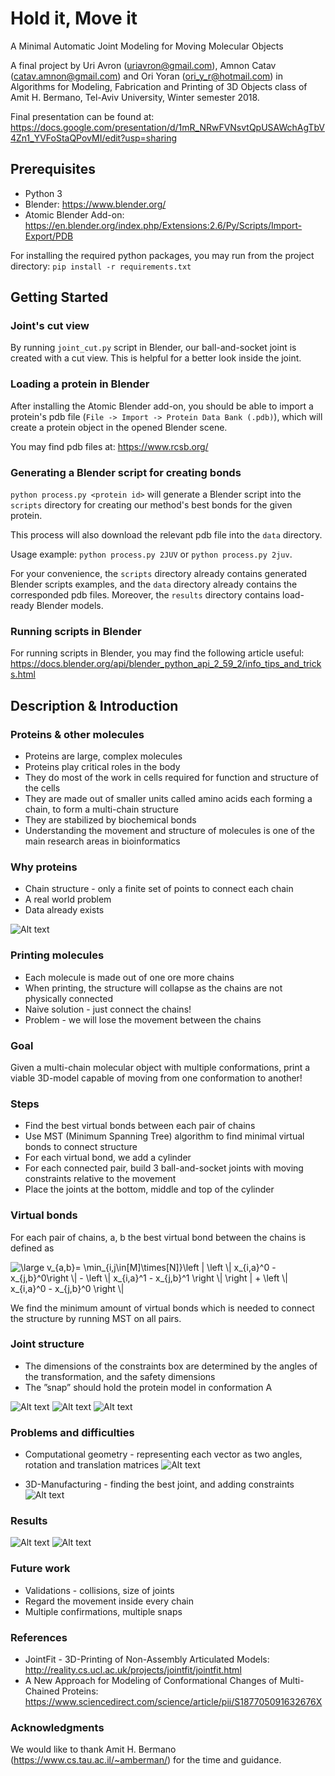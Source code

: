# Hold it, Move it
A Minimal Automatic Joint Modeling for Moving Molecular Objects

A final project by Uri Avron (uriavron@gmail.com), Amnon Catav (catav.amnon@gmail.com) and Ori Yoran (ori_y_r@hotmail.com) in Algorithms for Modeling, Fabrication and Printing of 3D Objects class of Amit H. Bermano, Tel-Aviv University, Winter semester 2018.

Final presentation can be found at: https://docs.google.com/presentation/d/1mR_NRwFVNsvtQpUSAWchAgTbV4Zn1_YVFoStaQPovMI/edit?usp=sharing


## Prerequisites
- Python 3
- Blender: https://www.blender.org/
- Atomic Blender Add-on: https://en.blender.org/index.php/Extensions:2.6/Py/Scripts/Import-Export/PDB

For installing the required python packages, you may run from the project directory:
`pip install -r requirements.txt`


## Getting Started
### Joint's cut view
By running `joint_cut.py` script in Blender, our ball-and-socket joint is created with a cut view. This is helpful for a better look inside the joint.


### Loading a protein in Blender
After installing the Atomic Blender add-on, you should be able to import a protein's pdb file (`File -> Import -> Protein Data Bank (.pdb)`), which will create a protein object in the opened Blender scene.

You may find pdb files at: https://www.rcsb.org/


### Generating a Blender script for creating bonds
`python process.py <protein id>` will generate a Blender script into the `scripts` directory for creating our method's best bonds for the given protein.

This process will also download the relevant pdb file into the `data` directory.

Usage example: `python process.py 2JUV` or `python process.py 2juv`.

For your convenience, the `scripts` directory already contains generated Blender scripts examples, and the `data` directory already contains the corresponded pdb files.
Moreover, the `results` directory contains load-ready Blender models.


### Running scripts in Blender
For running scripts in Blender, you may find the following article useful:
https://docs.blender.org/api/blender_python_api_2_59_2/info_tips_and_tricks.html



## Description & Introduction
### Proteins & other molecules
- Proteins are large, complex molecules
- Proteins play critical roles in the body
- They do most of the work in cells required for function and structure of the cells
- They are made out of smaller units called amino acids each forming a chain, to form a multi-chain structure
- They are stabilized by biochemical bonds
- Understanding the movement and structure of molecules is one of the main research areas in bioinformatics


### Why proteins
- Chain structure - only a finite set of points to connect each chain
- A real world problem
- Data already exists

![Alt text](/images/protein2.gif?raw=true "Protein 2")


### Printing molecules
- Each molecule is made out of one ore more chains
- When printing, the structure will collapse as the chains are not physically connected
- Naive solution - just connect the chains!
- Problem - we will lose the movement between the chains

### Goal
Given a multi-chain molecular object with multiple conformations, print a viable 3D-model capable of moving from one conformation to another!


### Steps
- Find the best virtual bonds between each pair of chains
- Use MST (Minimum Spanning Tree) algorithm to find minimal virtual bonds to connect structure
- For each virtual bond, we add a cylinder
- For each connected pair, build 3 ball-and-socket joints with moving constraints relative to the movement
- Place the joints at the bottom, middle and top of the cylinder


### Virtual bonds
For each pair of chains, a, b the best virtual bond between the chains is defined as

<img src="https://latex.codecogs.com/svg.latex?\dpi{300}&space;\large&space;v_{a,b}=&space;\min_{i,j\in[M]\times[N]}\left&space;|&space;\left&space;\|&space;x_{i,a}^0&space;-&space;x_{j,b}^0\right&space;\|&space;-&space;\left&space;\|&space;x_{i,a}^1&space;-&space;x_{j,b}^1&space;\right&space;\|&space;\right&space;|&space;&plus;&space;\left&space;\|&space;x_{i,a}^0&space;-&space;x_{j,b}^0&space;\right&space;\|" title="\large v_{a,b}= \min_{i,j\in[M]\times[N]}\left | \left \| x_{i,a}^0 - x_{j,b}^0\right \| - \left \| x_{i,a}^1 - x_{j,b}^1 \right \| \right | + \left \| x_{i,a}^0 - x_{j,b}^0 \right \|" />

We find the minimum amount of virtual bonds which is needed to connect the structure by running MST on all pairs.


### Joint structure
- The dimensions of the constraints box are determined by the angles of the transformation, and the safety dimensions
- The ”snap” should hold the protein model in conformation A

![Alt text](/images/structure.png?raw=true "Joint structure")
![Alt text](/images/joints.png?raw=true "Joints")
![Alt text](/images/joint_movement.gif?raw=true "Joint movement")


### Problems and difficulties
- Computational geometry - representing each vector as two angles, rotation and translation matrices
![Alt text](/images/angles.png?raw=true "Angles")

- 3D-Manufacturing - finding the best joint, and adding constraints
![Alt text](/images/ball-and-socket.png?raw=true "Ball-and-socket")


### Results
![Alt text](/images/protein_move1.gif?raw=true "Protein move 1")
![Alt text](/images/protein_move2.gif?raw=true "Protein move 2")


### Future work
- Validations - collisions, size of joints
- Regard the movement inside every chain 
- Multiple confirmations, multiple snaps


### References
- JointFit - 3D-Printing of Non-Assembly Articulated Models: http://reality.cs.ucl.ac.uk/projects/jointfit/jointfit.html
- A New Approach for Modeling of Conformational Changes of Multi-Chained Proteins: https://www.sciencedirect.com/science/article/pii/S187705091632676X


### Acknowledgments
We would like to thank Amit H. Bermano (https://www.cs.tau.ac.il/~amberman/) for the time and guidance.
